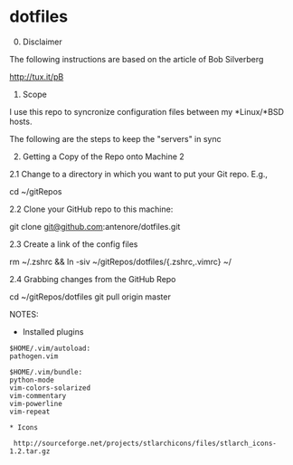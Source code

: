 dotfiles
========

0. Disclaimer

The following instructions are based on the article of Bob Silverberg

http://tux.it/pB

1. Scope

I use this repo to syncronize configuration files between my *Linux/*BSD hosts.

The following are the steps to keep the "servers" in sync

2. Getting a Copy of the Repo onto Machine 2

2.1 Change to a directory in which you want to put your Git repo. E.g., 

cd ~/gitRepos

2.2 Clone your GitHub repo to this machine:

git clone git@github.com:antenore/dotfiles.git

2.3 Create a link of the config files

rm ~/.zshrc && ln -siv ~/gitRepos/dotfiles/{.zshrc,.vimrc} ~/

2.4 Grabbing changes from the GitHub Repo

cd ~/gitRepos/dotfiles
git pull origin master

NOTES:

   * Installed plugins

    $HOME/.vim/autoload:
    pathogen.vim

    $HOME/.vim/bundle:
    python-mode
    vim-colors-solarized
    vim-commentary
    vim-powerline
    vim-repeat

    * Icons

     http://sourceforge.net/projects/stlarchicons/files/stlarch_icons-1.2.tar.gz 
